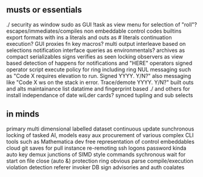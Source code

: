 ## musts or essentials
./ security as window
sudo as GUI
!task as view menu for selection of "roll"?
escapes/immediates/compiles
non embeddable control codes
builtins
export formats with ins a literals and outs as # literals
continuation execution?
GUI proxies fn key macros?
multi output interleave based on selections
notification interface
queries as environmentals?
archives as compact serializables
signs verifies as seen locking
observers as view based detection of happens for notifications and "HERE" operators
signed operator script execute policy for ring including ring NUL
messaging such as "Code X requires elevation to run. Signed YYYY. Y/N?"
also messaging like "Code X ws on the stack in error. Trace/demote YYYY. Y/N?"
built outs and alts maintainance list
datatime and fingerprint based ./ and others for install independance of date
wiLder cards? synced tupling and sub selects

## in minds
primary multi dimensional labelled dataset
continuous update sunchronous locking of tasked AI, models
easy aux procurement of various complex CLI tools such as Mathematica dev free
representation of control embeddables
cloud git saves for pull instance re-remoting
ssh logons password kinda auto key
demux junctions of SIMD style commands
sychronous wait for start on file close (auto &)
protection ring obvious parse compile/execution violation detection
referer invoker DB sign advisories and auth coalates

